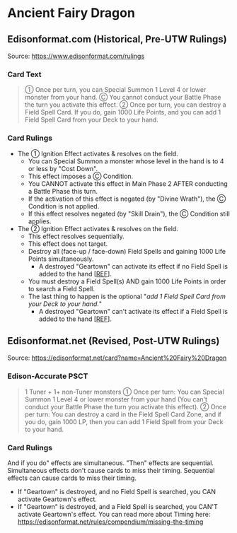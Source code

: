 # Ancient Fairy Dragon

## Edisonformat.com (Historical, Pre-UTW Rulings)

Source: https://www.edisonformat.com/rulings

### Card Text

> ① Once per turn, you can Special Summon 1 Level 4 or lower monster from your hand. Ⓒ You cannot conduct your Battle Phase the turn you activate this effect. ② Once per turn, you can destroy a Field Spell Card. If you do, gain 1000 Life Points, and you can add 1 Field Spell Card from your Deck to your hand.

### Card Rulings

*   The ① Ignition Effect activates & resolves on the field.
    *   You can Special Summon a monster whose level in the hand is to 4 or less by "Cost Down".
    *   This effect imposes a Ⓒ Condition.
    *   You CANNOT activate this effect in Main Phase 2 AFTER conducting a Battle Phase this turn.
    *   If the activation of this effect is negated (by "Divine Wrath"), the Ⓒ Condition is not applied.
    *   If this effect resolves negated (by "Skill Drain"), the Ⓒ Condition still applies.
*   The ② Ignition Effect activates & resolves on the field.
    *   This effect resolves sequentially.
    *   This effect does not target.
    *   Destroy all (face-up / face-down) Field Spells and gaining 1000 Life Points simultaneously.
        *   A destroyed "Geartown" can activate its effect if no Field Spell is added to the hand \[[REF](https://www.pojo.biz/board/showpost.php?p=21983320&postcount=2)\].
    *   You must destroy a Field Spell(s) AND gain 1000 Life Points in order to search a Field Spell.
    *   The last thing to happen is the optional "_add 1 Field Spell Card from your Deck to your hand._"
        *   A destroyed "Geartown" can't activate its effect if a Field Spell is added to the hand \[[REF](https://www.pojo.biz/board/showpost.php?p=21983320&postcount=2)\].

## Edisonformat.net (Revised, Post-UTW Rulings)

Source: https://edisonformat.net/card?name=Ancient%20Fairy%20Dragon

### Edison-Accurate PSCT

> 1 Tuner + 1+ non-Tuner monsters
> ① Once per turn: You can Special Summon 1 Level 4 or lower monster from your hand
> (You can't conduct your Battle Phase the turn you activate this effect).
> ② Once per turn: You can destroy a card in the Field Spell Card Zone, and if you do, gain 1000 LP,
> then you can add 1 Field Spell from your Deck to your hand.

### Card Rulings

And if you do" effects are simultaneous. "Then" effects are sequential.
Simultaneous effects don't cause cards to miss their timing.
Sequential effects can cause cards to miss their timing.
*   If "Geartown" is destroyed, and no Field Spell is searched, you CAN activate Geartown's effect.
*   If "Geartown" is destroyed, and a Field Spell is searched, you CAN'T activate Geartown's effect.
You can read more about Timing here:
https://edisonformat.net/rules/compendium/missing-the-timing
            